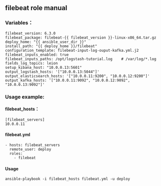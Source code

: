 ## filebeat role manual

### Variables：

    filebeat_version: 6.3.0
    filebeat_package: filebeat-{{ filebeat_version }}-linux-x86_64.tar.gz
    deploy_home: "{{ ansible_user_dir }}"
    install_path: "{{ deploy_home }}/filebeat"
    configuration_template: filebeat-input-log-ouput-kafka.yml.j2
    filebeat_inputs_enabled: true
    filebeat_inputs_paths: /opt/logstash-tutorial.log    # /var/log/*.log
    fields_log_topics: leion
    setup_kibana_host: "10.0.0.13:5601"
    output_logstash_hosts: '["10.0.0.13:5044"]'
    output_elasticsearch_hosts: '["10.0.0.11:9200", "10.0.0.12:9200"]'
    output_kafka_hosts: '["10.0.0.11:9092", "10.0.0.12:9092", "10.0.0.13:9092"]'

### Usage example:

#### filebeat_hosts：

    [filebeat_servers]
    10.0.0.11

#### filebeat.yml

    - hosts: filebeat_servers
      remote_user: deploy
      roles:
        - filebeat

#### Usage

`ansible-playbook -i filebeat_hosts filebeat.yml -u deploy`
